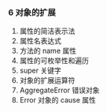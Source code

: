<!--
 * @Author              : qxp
 * @Date                : 2021-03-22 15:02:25
 * @LastEditors         : Please set LastEditors
 * @LastEditTime        : 2021-03-22 15:11:06
 * @FilePath            : \new\6 Es6\5 扩展\3 函数的扩展.html
-->

### 6 对象的扩展

1.  属性的简洁表示法
2.  属性名表达式
3.  方法的 name 属性
4.  属性的可枚举性和遍历
5.  super 关键字
6.  对象的扩展运算符
7.  AggregateError 错误对象
8.  Error 对象的 cause 属性